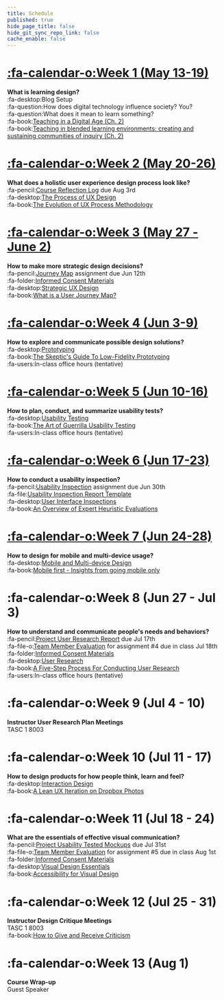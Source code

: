 ```yaml
---
title: Schedule
published: true
hide_page_title: false
hide_git_sync_repo_link: false
cache_enable: false
---
```


# [:fa-calendar-o:Week 1 (May 13-19)](http://edtechuvic.ca/edci335/blog/week-1-may-13-20/)

**What is learning design?**<br>
:fa-desktop:Blog Setup<br>
:fa-question:How does digital technology influence society? You?<br>
:fa-question:What does it mean to learn something?<br>
:fa-book:[Teaching in a Digital Age (Ch. 2)](https://opentextbc.ca/teachinginadigitalage)<br>
:fa-book:[Teaching in blended learning environments: creating and sustaining communities of inquiry (Ch. 2)](http://aupress.ca/index.php/books/120229)

# [:fa-calendar-o:Week 2 (May 20-26)](http://edtechuvic.ca/edci335/blog/week-2-may-20-26/)

**What does a holistic user experience design process look like?**<br>
:fa-pencil:[Course Reflection Log](https://sso.canvaslms.com/courses/1413912/assignments/9519528) due Aug 3rd<br>
:fa-desktop:[The Process of UX Design](../presentations/placeholder-slide?target=_blank)<br>
:fa-book:[The Evolution of UX Process Methodology](https://uxplanet.org/the-evolution-of-ux-process-methodology-47f52557178b)

# [:fa-calendar-o:Week 3 (May 27 - June 2)](http://edtechuvic.ca/edci335/blog/week-3-may-27-june-2/)

**How to make more strategic design decisions?**<br>
:fa-pencil:[Journey Map](https://canvas.sfu.ca/courses/38847/assignments/292821) assignment due Jun 12th<br>
:fa-folder:[Informed Consent Materials](https://sso.canvaslms.com/courses/1413912/files/folder/Handouts/Informed%20Consent)<br>
:fa-desktop:[Strategic UX Design](../presentations/placeholder-slide?target=_blank)<br>
:fa-book:[What is a User Journey Map?](https://www.aytech.ca/blog/user-journey-map/)

# [:fa-calendar-o:Week 4 (Jun 3-9)](http://edtechuvic.ca/edci335/blog/week-4-june-3-9/)

**How to explore and communicate possible design solutions?**<br>
:fa-desktop:[Prototyping](../presentations/placeholder-slide?target=_blank)<br>
:fa-book:[The Skeptic's Guide To Low-Fidelity Prototyping](https://www.smashingmagazine.com/2014/10/the-skeptics-guide-to-low-fidelity-prototyping/)<br>
:fa-users:In-class office hours (tentative)

# [:fa-calendar-o:Week 5 (Jun 10-16)](http://edtechuvic.ca/edci335/blog/week-5-june-10-16/)

**How to plan, conduct, and summarize usability tests?**<br>
:fa-desktop:[Usability Testing](../presentations/placeholder-slide?target=_blank)<br>
:fa-book:[The Art of Guerrilla Usability Testing](http://www.uxbooth.com/articles/the-art-of-guerrilla-usability-testing/)<br>
:fa-users:In-class office hours (tentative)

# [:fa-calendar-o:Week 6 (Jun 17-23)](http://edtechuvic.ca/edci335/blog/week-6-june-17-23/)

**How to conduct a usability inspection?**<br>
:fa-pencil:[Usability Inspection](https://sso.canvaslms.com/courses/1413912/assignments/9519532) assignment due Jun 30th<br>
:fa-file:[Usability Inspection Report Template](https://sso.canvaslms.com/courses/1413912/files/folder/Handouts/Usability%20Inspection%20Report%20Template)<br>
:fa-desktop:[User Interface Inspections](../presentations/placeholder-slide?target=_blank)<br>
:fa-book:[An Overview of Expert Heuristic Evaluations](https://www.uxmatters.com/mt/archives/2014/06/an-overview-of-expert-heuristic-evaluations.php)

# [:fa-calendar-o:Week 7 (Jun 24-28)](http://edtechuvic.ca/edci335/blog/week-7-june-24-28/)

**How to design for mobile and multi-device usage?**<br>
:fa-desktop:[Mobile and Multi-device Design](../presentations/placeholder-slide?target=_blank)<br>
:fa-book:[Mobile first - Insights from going mobile only](http://blog.invisionapp.com/mobile-first-mobile-only/)

# :fa-calendar-o:Week 8 (Jun 27 - Jul 3)

**How to understand and communicate people's needs and behaviors?**<br>
:fa-pencil:[Project User Research Report](https://sso.canvaslms.com/courses/1413912/assignments/9519534) due Jul 17th<br>
:fa-file-o:[Team Member Evaluation](https://sso.canvaslms.com/courses/1413912/files/folder/Handouts/Team%20Member%20Evaluations) for assignment #4 due in class Jul 18th<br>
:fa-folder:[Informed Consent Materials](https://sso.canvaslms.com/courses/1413912/files/folder/Handouts/Informed%20Consent)<br>
:fa-desktop:[User Research](../presentations/placeholder-slide?target=_blank)<br>
:fa-book:[A Five-Step Process For Conducting User Research](http://www.smashingmagazine.com/2013/09/5-step-process-conducting-user-research/)<br>
:fa-users:In-class office hours (tentative)

# :fa-calendar-o:Week 9 (Jul 4 - 10)

**Instructor User Research Plan Meetings**<br>
TASC 1 8003

# :fa-calendar-o:Week 10 (Jul 11 - 17)

**How to design products for how people think, learn and feel?**<br>
:fa-desktop:[Interaction Design](../presentations/placeholder-slide?target=_blank)<br>
:fa-book:[A Lean UX Iteration on Dropbox Photos](https://medium.com/bridge-collection/a-lean-ux-iteration-on-dropbox-photos-edfa7b245c27#.fdtsczbnj)

# :fa-calendar-o:Week 11 (Jul 18 - 24)

**What are the essentials of effective visual communication?**<br>
:fa-pencil:[Project Usability Tested Mockups](https://sso.canvaslms.com/courses/1413912/assignments/9519533) due Jul 31st<br>
:fa-file-o:[Team Member Evaluation](https://sso.canvaslms.com/courses/1413912/files/folder/Handouts/Team%20Member%20Evaluations) for assignment #5 due in class Aug 1st<br>
:fa-folder:[Informed Consent Materials](https://sso.canvaslms.com/courses/1413912/files/folder/Handouts/Informed%20Consent)<br>
:fa-desktop:[Visual Design Essentials](../presentations/placeholder-slide?target=_blank)<br>
:fa-book:[Accessibility for Visual Design](http://www.uxbooth.com/articles/accessibility-visual-design/)

# :fa-calendar-o:Week 12 (Jul 25 - 31)

**Instructor Design Critique Meetings**<br>
TASC 1 8003<br>
:fa-book:[How to Give and Receive Criticism](http://scottberkun.com/essays/35-how-to-give-and-receive-criticism/)

# :fa-calendar-o:Week 13 (Aug 1)

**Course Wrap-up**<br>
Guest Speaker
